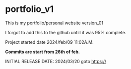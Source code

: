 # portfolio_v1
This is my portfolio/personal website version_01

I forgot to add this to the github untill it was 95% complete.

Project started date 2024/feb/09 11:02A.M.

**Commits are start from 26th of feb.**

INITIAL RELEASE DATE: 2024/03/20
goto [https://](https://heshannipuna.me/)
